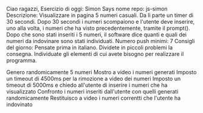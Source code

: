 Ciao ragazzi,
Esercizio di oggi: Simon Says
nome repo: js-simon
Descrizione: Visualizzare in pagina 5 numeri casuali. Da lì parte un timer di 30 secondi. Dopo 30 secondi i numeri scompaiono e l'utente deve inserire, uno alla volta, i numeri che ha visto precedentemente, tramite il prompt(). Dopo che sono stati inseriti i 5 numeri, il software dice quanti e quali dei numeri da indovinare sono stati individuati.
Numero push minimi: 7
Consigli del giorno:
Pensate prima in italiano.
Dividete in piccoli problemi la consegna.
Individuate gli elementi di cui avete bisogno per realizzare il programma.

Genero randomicamente 5 numeri
Mostro a video i numeri generati
Imposto un timeout di 4500ms per la rimozione a video dei numeri
Imposto un timeout di 5000ms e chiedo all'utente di inserire i numeri che ha visualizzato
Confronto i numeri inseriti dall'utente con quelli generati randomicamente
Restituisco a video i numeri correntti che l'utente ha indovinato